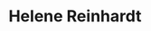 ---
title: Helene Reinhardt

dead: true
faction:
  sort: Reinhardt
  given: Wagner

partners:
  - name: "Friedrich Reinhardt"
    type: "Husband"

children:
  - name: "Karl Reinhardt"
    type: "Son"

char_data:
  - element_title: "Pronouns"
    element: "she/her"
  - element_title: "Race"
    element: "Human"
  - element_title: "Age"
    element: ""
  - element_title: "Height"
    element: ""
  - element_title: "Hair"
    element: ""
  - element_title: "Skin"
    element: ""
  - element_title: "Eyes"
    element: ""

excerpt: "Friedrich's wife and a formidable presence in Sen's social scene. She is known for her extravagant parties and lavish lifestyle, which serve to bolster her family's influence."
---